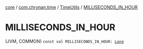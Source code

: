 [core](../../index.md) / [com.chrynan.time](../index.md) / [TimeUtils](index.md) / [MILLISECONDS_IN_HOUR](./-m-i-l-l-i-s-e-c-o-n-d-s_-i-n_-h-o-u-r.md)

# MILLISECONDS_IN_HOUR

(JVM, COMMON) `const val MILLISECONDS_IN_HOUR: `[`Long`](https://kotlinlang.org/api/latest/jvm/stdlib/kotlin/-long/index.html)